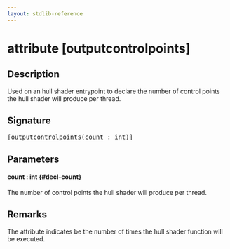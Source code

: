 ```yaml
---
layout: stdlib-reference
---
```


# attribute [outputcontrolpoints]

## Description

Used on an hull shader entrypoint to declare the number of control points the hull shader will produce per thread.

## Signature

<pre>
[<a href="/stdlib-reference/attributes/outputcontrolpoints">outputcontrolpoints</a>(<a href="/stdlib-reference/attributes/outputcontrolpoints#decl-count" class="code_param">count</a> : <span class="code_keyword">int</span>)]
</pre>

## Parameters

#### count  : int {#decl-count}
The number of control points the hull shader will produce per thread.


## Remarks

The attribute indicates be the number of times the hull shader function will be executed.


